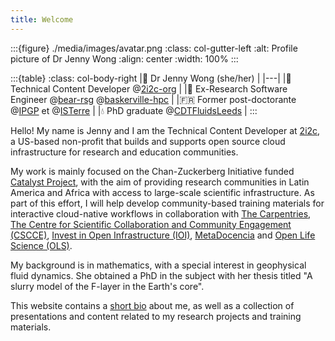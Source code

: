 ```yaml
---
title: Welcome
---
```


:::{figure} ./media/images/avatar.png
:class: col-gutter-left
:alt: Profile picture of Dr Jenny Wong
:align: center
:width: 100%
:::

:::{table}
:class: col-body-right
|👋 Dr Jenny Wong (she/her) |
|---|
|📖 Technical Content Developer @[2i2c-org](https://2i2c.org/) |
|🐻 Ex-Research Software Engineer @[bear-rsg](https://github.com/bear-rsg) @[baskerville-hpc](https://github.com/baskerville-hpc) |
|🇫🇷 Former post-doctorante @[IPGP](https://github.com/IPGP) et @[ISTerre](https://www.isterre.fr/) |
|💧 PhD graduate @[CDTFluidsLeeds](https://fluid-dynamics.leeds.ac.uk/) |
:::

Hello! My name is Jenny and I am the Technical Content Developer at [2i2c](https://2i2c.org/), a US-based non-profit that builds and supports open source cloud infrastructure for research and education communities.

My work is mainly focused on the Chan-Zuckerberg Initiative funded [Catalyst Project](https://czi-catalystproject.github.io/catalyst-project/), with the aim of providing research communities in Latin America and Africa with access to large-scale scientific infrastructure. As part of this effort, I will help develop community-based training materials for interactive cloud-native workflows in collaboration with [The Carpentries](https://carpentries.org/), [The Centre for Scientific Collaboration and Community Engagement (CSCCE)](https://www.cscce.org/), [Invest in Open Infrastructure (IOI)](http://investinopen.org/), [MetaDocencia](http://metadocencia.org/) and [Open Life Science (OLS)](https://openlifesci.org/).

My background is in mathematics, with a special interest in geophysical fluid dynamics. She obtained a PhD in the subject with her thesis titled "A slurry model of the F-layer in the Earth's core".

This website contains a [short bio](about.md) about me, as well as a collection of presentations and content related to my research projects and training materials.
